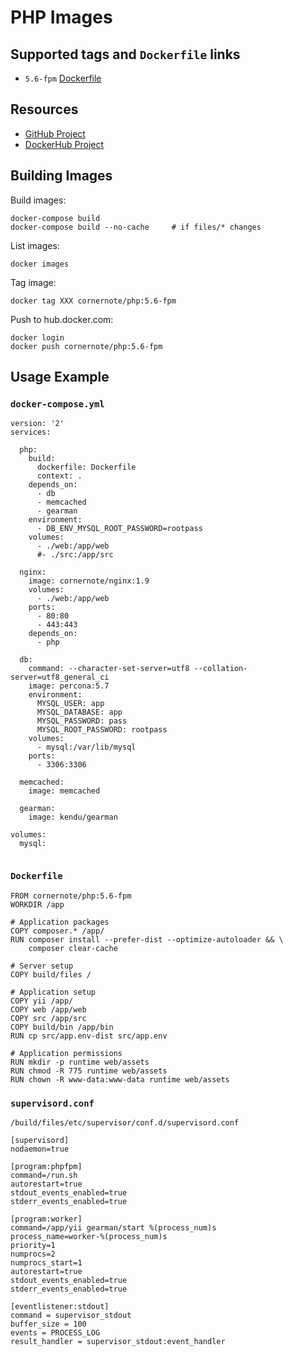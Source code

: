 # PHP Images

## Supported tags and `Dockerfile` links

* `5.6-fpm` [Dockerfile](https://github.com/cornernote/docker-php/blob/master/Dockerfile)

## Resources

* [GitHub Project](https://github.com/cornernote/docker-php)
* [DockerHub Project](https://hub.docker.com/r/cornernote/php/)


## Building Images

Build images:

```
docker-compose build
docker-compose build --no-cache     # if files/* changes
```

List images:

```
docker images
```

Tag image:

```
docker tag XXX cornernote/php:5.6-fpm
```

Push to hub.docker.com:

```
docker login
docker push cornernote/php:5.6-fpm
```

## Usage Example

### `docker-compose.yml`

```
version: '2'
services:

  php:
    build:
      dockerfile: Dockerfile
      context: .
    depends_on:
      - db
      - memcached
      - gearman
    environment:
      - DB_ENV_MYSQL_ROOT_PASSWORD=rootpass
    volumes:
      - ./web:/app/web
      #- ./src:/app/src

  nginx:
    image: cornernote/nginx:1.9
    volumes:
      - ./web:/app/web
    ports:
      - 80:80
      - 443:443
    depends_on:
      - php

  db:
    command: --character-set-server=utf8 --collation-server=utf8_general_ci
    image: percona:5.7
    environment:
      MYSQL_USER: app
      MYSQL_DATABASE: app
      MYSQL_PASSWORD: pass
      MYSQL_ROOT_PASSWORD: rootpass
    volumes:
      - mysql:/var/lib/mysql
    ports:
      - 3306:3306

  memcached:
    image: memcached

  gearman:
    image: kendu/gearman
    
volumes:
  mysql:
  
```


### `Dockerfile`

```
FROM cornernote/php:5.6-fpm
WORKDIR /app

# Application packages
COPY composer.* /app/
RUN composer install --prefer-dist --optimize-autoloader && \
    composer clear-cache

# Server setup
COPY build/files /

# Application setup
COPY yii /app/
COPY web /app/web
COPY src /app/src
COPY build/bin /app/bin
RUN cp src/app.env-dist src/app.env

# Application permissions
RUN mkdir -p runtime web/assets
RUN chmod -R 775 runtime web/assets
RUN chown -R www-data:www-data runtime web/assets
```

### `supervisord.conf`

`/build/files/etc/supervisor/conf.d/supervisord.conf`

```
[supervisord]
nodaemon=true

[program:phpfpm]
command=/run.sh
autorestart=true
stdout_events_enabled=true
stderr_events_enabled=true

[program:worker]
command=/app/yii gearman/start %(process_num)s
process_name=worker-%(process_num)s
priority=1
numprocs=2
numprocs_start=1
autorestart=true
stdout_events_enabled=true
stderr_events_enabled=true

[eventlistener:stdout]
command = supervisor_stdout
buffer_size = 100
events = PROCESS_LOG
result_handler = supervisor_stdout:event_handler
```
